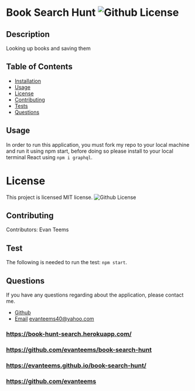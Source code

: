 # Book Search Hunt ![Github License](https://img.shields.io/badge/license-MIT-red.svg)
  
## Description
Looking up books and saving them


  ##  Table of Contents
  * [Installation](#installation)
  * [Usage](#usage)
  * [License](#License)
  * [Contributing](#contributing)
  * [Tests](#Tests)
  * [Questions](#questions)
  
  ## Usage
  In order to run this application, you must fork my repo to your local machine and run it using npm start, before doing so please install to your local terminal React using `npm i graphql`.
  
  
  # License
  This project is  licensed MIT license.
  ![Github License](https://img.shields.io/badge/license-MIT-red.svg)
  ## Contributing
  Contributors: Evan Teems
  ## Test
  The following is needed to run the test: `npm start`.
  ## Questions
  If you have any questions regarding about the application, please contact me.
* [Github](https://github.com/evanteems)
* [Email](https://evanteems40@yahoo.com) evanteems40@yahoo.com


### https://book-hunt-search.herokuapp.com/
### https://github.com/evanteems/book-search-hunt
### https://evanteems.github.io/book-search-hunt/
### https://github.com/evanteems

